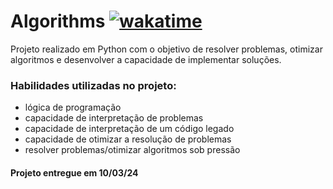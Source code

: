 <!-- Olá, Tryber!
Esse é apenas um arquivo inicial para o README do seu projeto.
É essencial que você preencha esse documento por conta própria, ok?
Não deixe de usar nossas dicas de escrita de README de projetos, e deixe sua criatividade brilhar!
:warning: IMPORTANTE: você precisa deixar nítido:
- quais arquivos/pastas foram desenvolvidos por você; 
- quais arquivos/pastas foram desenvolvidos por outra pessoa estudante;
- quais arquivos/pastas foram desenvolvidos pela Trybe.
-->

# Algorithms [![wakatime](https://wakatime.com/badge/user/d430e1a8-f726-4da0-96fd-ac14f7a37701/project/018e29d6-deb0-4d92-a5f9-ab76ce6bb298.svg)](https://wakatime.com/badge/user/d430e1a8-f726-4da0-96fd-ac14f7a37701/project/018e29d6-deb0-4d92-a5f9-ab76ce6bb298)

Projeto realizado em Python com o objetivo de resolver problemas, otimizar algoritmos e desenvolver a capacidade de implementar soluções.

### Habilidades utilizadas no projeto:

- lógica de programação
- capacidade de interpretação de problemas
- capacidade de interpretação de um código legado
- capacidade de otimizar a resolução de problemas
- resolver problemas/otimizar algoritmos sob pressão

#### Projeto entregue em 10/03/24
